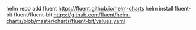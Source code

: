 helm repo add fluent https://fluent.github.io/helm-charts
helm install fluent-bit fluent/fluent-bit
https://github.com/fluent/helm-charts/blob/master/charts/fluent-bit/values.yaml

